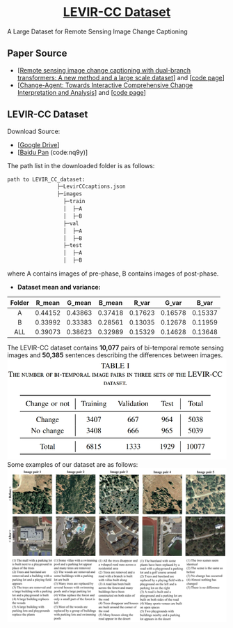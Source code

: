 <div align="center">
<h1><a href="https://ieeexplore.ieee.org/document/9934924">LEVIR-CC Dataset</a></h1>
</div>
A Large Dataset for Remote Sensing Image Change Captioning

## Paper Source
- [[Remote sensing image change captioning with dual-branch transformers: A new method and a large scale dataset](https://ieeexplore.ieee.org/document/9934924)] and [[code page](https://github.com/Chen-Yang-Liu/RSICC)]
- [[Change-Agent: Towards Interactive Comprehensive Change Interpretation and Analysis](https://arxiv.org/abs/2403.19646)] and [[code page](https://github.com/Chen-Yang-Liu/Change-Agents)]


## LEVIR-CC Dataset 
Download Source:
- [[Google Drive](https://drive.google.com/drive/folders/1cEv-BXISfWjw1RTzL39uBojH7atjLdCG?usp=sharing)]
- [[Baidu Pan](https://pan.baidu.com/s/1YrWcz090kdqOZ0lrbqXJJA) (code:nq9y)]

The path list in the downloaded folder is as follows:
```python
path to LEVIR_CC_dataset:
                ├─LevirCCcaptions.json
                ├─images
                  ├─train
                  │  ├─A
                  │  ├─B
                  ├─val
                  │  ├─A
                  │  ├─B
                  ├─test
                  │  ├─A
                  │  ├─B
```
where A contains images of pre-phase, B contains images of post-phase.
- **Dataset mean and variance:**
  
| Folder | R_mean  | G_mean| B_mean | R_var |   G_var   |   B_var  |
| :--: | :------------: | :--------: | :---------: | :------: | :------: | :------: |
| A | 0.44152 | 0.43863 | 0.37418 | 0.17623 | 0.16578 | 0.15337 |
| B | 0.33992 | 0.33383 | 0.28561 | 0.13035 | 0.12678 | 0.11959 |
| ALL | 0.39073 | 0.38623 | 0.32989 | 0.15329 | 0.14628 | 0.13648 |


The LEVIR-CC dataset contains **10,077** pairs of bi-temporal remote sensing images and **50,385** sentences describing the differences between images.
![dataset_example](https://github.com/Chen-Yang-Liu/RSICC/blob/main/Example/num.png)
Some examples of our dataset are as follows:
![dataset_example](https://github.com/Chen-Yang-Liu/RSICC/blob/main/Example/dataset_example.png)
